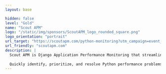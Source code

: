 ```yaml
---
layout: base

hidden: false
level: "Gold"
name: "Scout APM"
logo: "/static/img/sponsors/ScoutAPM_logo_rounded_square.png"
logo_orientation: "portrait"
url_target: "https://scoutapm.com/python-monitoring?utm_campaign=event_link&utm_medium=event&utm_source=djangocon"
url_friendly: "scoutapm.com"
description: |
  Scout APM is Django Application Performance Monitoring that streamlines troubleshooting by helping developers find and fix performance issues before customers ever see them. With real-time alerting, a developer-centric UI, and tracing logic that ties bottlenecks directly to source code, Scout APM helps you spend less time debugging and more time building a great product.
  
  Quickly identify, prioritize, and resolve Python performance problems – memory leaks, N+1 queries, slow database queries, and more – with an agent that instruments the dependencies you need at a fraction of the overhead.
---
```

